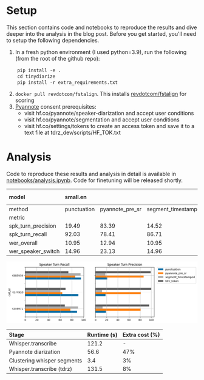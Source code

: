 # Setup

This section contains code and notebooks to reproduce the results and dive deeper into the analysis in the blog post. Before you get started, you'll need to setup the following dependencies.

1. In a fresh python environment (I used python=3.9), run the following (from the root of the github repo):
```
    pip install -e .                       
    cd tinydiarize
    pip install -r extra_requirements.txt
```
2. `docker pull revdotcom/fstalign`. This installs [revdotcom/fstalign](https://github.com/revdotcom/fstalign) for scoring
3. [Pyannote](https://github.com/pyannote/pyannote-audio) consent prerequisites:
    - visit hf.co/pyannote/speaker-diarization and accept user conditions
    - visit hf.co/pyannote/segmentation and accept user conditions
    - visit hf.co/settings/tokens to create an access token and save it to a text file at tdrz_dev/scripts/HF_TOK.txt

# Analysis 

Code to reproduce these results and analysis in detail is available in [notebooks/analysis.ipynb](notebooks/analysis.ipynb). Code for finetuning will be released shortly.

|model|small.en| | |small.en-tdrz|
|:----|:----|:----|:----|:----|
|method|punctuation|pyannote_pre_sr|segment_timestamped|tdrz_token|
|metric| | | | |
|spk_turn_precision|19.49|83.39|14.52|98.16|
|spk_turn_recall|92.03|78.41|86.71|70.76|
|wer_overall|10.95|12.94|10.95|10.30|
|wer_speaker_switch|14.96|23.13|14.96|15.56|

![metrics](barplots.png)

|Stage|Runtime (s)|Extra cost (%)|
|:----|:----|:----|
|Whisper.transcribe|121.2|-|
|Pyannote diarization|56.6|47%|
|Clustering whisper segments|3.4|3%|
|Whisper.transcribe (tdrz)|131.5|8%|
